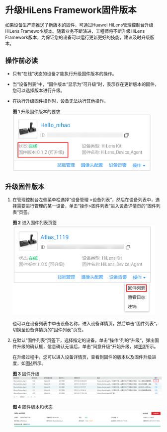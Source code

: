 # 升级HiLens Framework固件版本<a name="hilens_02_0015"></a>

如果设备生产商推送了新版本的固件，可通过Huawei HiLens管理控制台升级HiLens Framework版本。随着业务不断演进，工程师将不断升级HiLens Framework版本，为保证您的设备可以运行更新更好的技能，建议及时升级版本。

## 操作前必读<a name="section1964217813583"></a>

-   只有“在线“状态的设备才能执行升级固件版本的操作。
-   当“设备列表“中，“固件版本“显示为“可升级“时，表示存在更新版本的固件，您可以选择版本进行升级。
-   在执行升级固件操作时，设备无法执行其他操作。

    **图 1**  升级固件版本的要求<a name="fig1322053051813"></a>  
    ![](figures/升级固件版本的要求.png "升级固件版本的要求")


## 升级固件版本<a name="section178815501917"></a>

1.  在管理控制台左侧菜单栏选择“设备管理 \>设备列表“，然后在设备列表中，选择需要进行管理的某一设备，单击“操作\>固件列表“进入设备详情页的“固件列表“页签。

    **图 2**  进入固件列表页签<a name="fig5838141032415"></a>  
    ![](figures/进入固件列表页签.png "进入固件列表页签")

    也可以在设备列表中单击设备名称，进入设备详情页，然后单击“固件列表“，切换至设备详情页的“固件列表“页签。

2.  在默认“固件列表“页签下，选择指定的设备，单击“操作“列的“升级“，弹出固件升级的确认框，信息确认无误后，单击“同意升级“开始升级，如[图3](#fig132962919018)所示。

    在升级过程中，您可以进入设备详情页，查看到固件的版本以及固件升级进度，如[图4](#fig5297139306)所示。

    **图 3**  固件升级<a name="fig132962919018"></a>  
    ![](figures/固件升级.png "固件升级")

    **图 4**  固件版本和状态<a name="fig5297139306"></a>  
    ![](figures/固件版本和状态.png "固件版本和状态")


